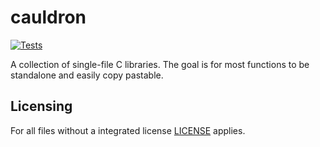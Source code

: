 # cauldron

[![Tests](https://github.com/camel-cdr/cauldron/workflows/test/badge.svg)](https://github.com/camel-cdr/cauldron/actions?workflow=test)

A collection of single-file C libraries.
The goal is for most functions to be standalone and easily copy pastable.

## Licensing
For all files without a integrated license [LICENSE](LICENSE) applies.
